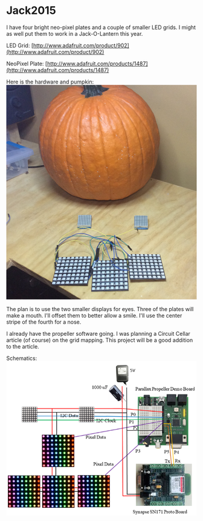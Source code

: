 # Jack2015

I have four bright neo-pixel plates and a couple of smaller LED grids. I might
as well put them to work in a Jack-O-Lantern this year.

LED Grid:
[http://www.adafruit.com/product/902](http://www.adafruit.com/product/902)

NeoPixel Plate:
[http://www.adafruit.com/products/1487](http://www.adafruit.com/products/1487)

Here is the hardware and pumpkin:
![](https://github.com/topherCantrell/Jack2015/blob/master/art/IMG_0288.JPG)

The plan is to use the two smaller displays for eyes. Three of the plates will make a mouth. I'll offset them to better allow a smile. I'll use the center stripe of the fourth for a nose.

I already have the propeller software going. I was planning a Circuit Cellar article (of course) on the grid mapping. This project will be a good addition to the article.

Schematics:
![](https://github.com/topherCantrell/Jack2015/blob/master/art/JackSchematics.png)